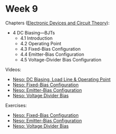 # Week 9


Chapters ([Electronic Devices and Circuit Theory](https://annas-archive.org/md5/1fec9964c4c69b9aedb545bc50eff5de)):
- 4 DC Biasing—BJTs
    - 4.1 Introduction
    - 4.2 Operating Point
    - 4.3 Fixed-Bias Configuration
    - 4.4 Emitter-Bias Configuration
    - 4.5 Voltage-Divider Bias Configuration

Videos:
- [Neso: DC Biasing, Load Line & Operating Point](https://www.youtube.com/watch?v=jQb199oIY5U)
- [Neso: Fixed-Bias Configuration](https://www.youtube.com/watch?v=yLEcCtqsa14)
- [Neso: Emitter-Bias Configuration](https://www.youtube.com/watch?v=rERBi7Ao9To)
- [Neso: Voltage Divider Bias](https://www.youtube.com/watch?v=VKr9SB3cULc)

Exercises:
- [Neso: Fixed-Bias Configuration](https://www.youtube.com/watch?v=yMvTpaHKn0E)
- [Neso: Emitter-Bias Configuration](https://www.youtube.com/watch?v=VDhtKonz3gA)
- [Neso: Voltage Divider Bias](https://www.youtube.com/watch?v=y628rhfjpzg)

